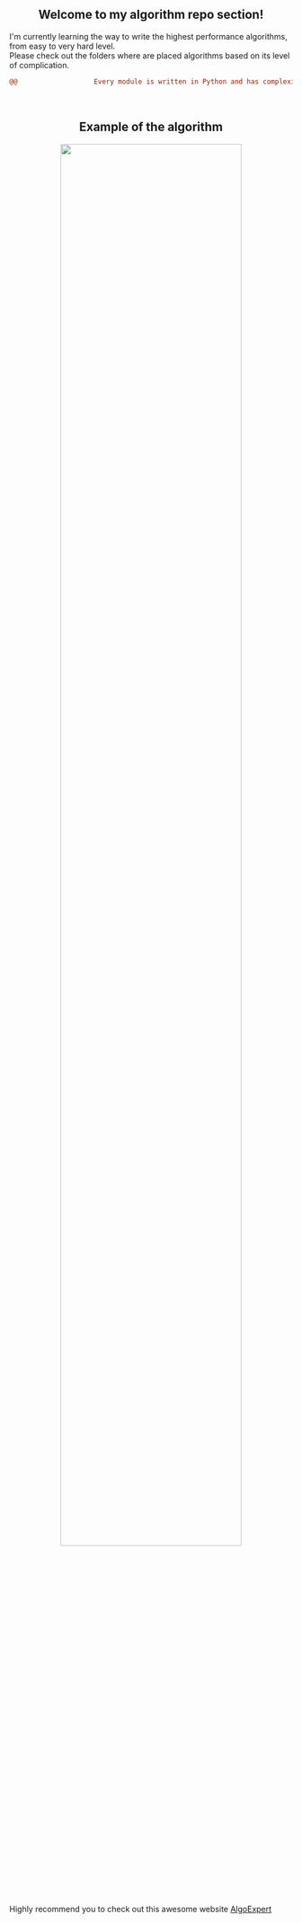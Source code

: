 <h2 align="center"> Welcome to my algorithm repo section!</h2>

I'm currently learning the way to write the highest performance algorithms, from easy to very hard level. <br>
Please check out the folders where are placed algorithms based on its level of complication.
```diff
@@                   Every module is written in Python and has complexity analysis.                    @@
```



<br>
<h2 align="center"> Example of the algorithm </h2>
<p align="center">
  <img src="https://i.imgur.com/iYb4qse.png" width="80%" height="80%">
</p>


Highly  recommend you to check out this awesome website [AlgoExpert](https://www.algoexpert.io/product)
